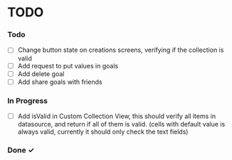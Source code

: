 # TODO

### Todo

- [ ] Change button state on creations screens, verifying if the collection is valid
- [ ] Add request to put values in goals
- [ ] Add delete goal
- [ ] Add share goals with friends

### In Progress

- [ ] Add isValid in Custom Collection View, this should verify all items in datasource, and return if all of them is valid. (cells with default value is always valid, currently it should only check the text fields)

### Done ✓
